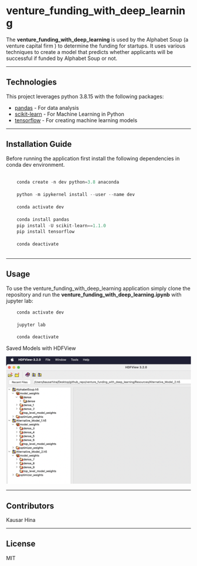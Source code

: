# venture_funding_with_deep_learning

The **venture_funding_with_deep_learning** is used by the Alphabet Soup (a venture capital firm ) to determine the funding for startups. It uses various techniques to create a model that predicts whether applicants will be successful if funded by Alphabet Soup or not.

---

## Technologies

This project leverages python 3.8.15 with the following packages:

* [pandas](https://pandas.pydata.org/) - For data analysis
* [scikit-learn](https://scikit-learn.org/stable/) - For Machine Learning in Python
* [tensorflow](https://www.tensorflow.org/) -  For creating machine learning models


---

## Installation Guide

Before running the application first install the following dependencies in conda dev environment.

```python

    conda create -n dev python=3.8 anaconda

    python -m ipykernel install --user --name dev

    conda activate dev

    conda install pandas
    pip install -U scikit-learn==1.1.0   
    pip install tensorflow

    conda deactivate 
  
```

---


## Usage

To use the venture_funding_with_deep_learning  application simply clone the repository and run the **venture_funding_with_deep_learning.ipynb** with jupyter lab:

```python
    conda activate dev

    jupyter lab

    conda deactivate 
```


Saved Models with HDFView

![SavedModels_with_HDFView](Images/SavedModels_with_HDFView.png)


---

## Contributors

Kausar Hina

---

## License

MIT

